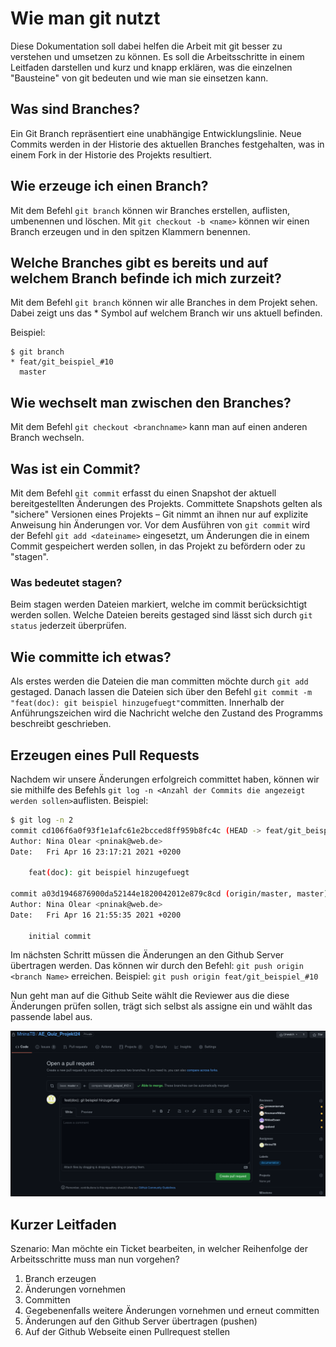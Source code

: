 # Wie man git nutzt
Diese Dokumentation soll dabei helfen die Arbeit mit git besser zu verstehen und umsetzen zu können. Es soll die Arbeitsschritte in einem Leitfaden darstellen und kurz und knapp erklären, was die einzelnen "Bausteine" von git bedeuten und wie man sie einsetzen kann.

## Was sind Branches?
Ein Git Branch repräsentiert eine unabhängige Entwicklungslinie. Neue Commits werden in der Historie des aktuellen Branches festgehalten, was in einem Fork in der Historie des Projekts resultiert.

## Wie erzeuge ich einen Branch?
Mit dem Befehl `git branch` können wir Branches erstellen, auflisten, umbenennen und löschen.
Mit ``git checkout -b <name>`` können wir einen Branch erzeugen und in den spitzen Klammern benennen.


## Welche Branches gibt es bereits und auf welchem Branch befinde ich mich zurzeit?
Mit dem Befehl `git branch` können wir alle Branches in dem Projekt sehen. Dabei zeigt uns das * Symbol auf welchem Branch wir uns aktuell befinden.

Beispiel: 
```
$ git branch
* feat/git_beispiel_#10
  master
```

## Wie wechselt man zwischen den Branches?

Mit dem Befehl `git checkout <branchname>` kann man auf einen anderen Branch wechseln.

## Was ist ein Commit?

Mit dem Befehl `git commit` erfasst du einen Snapshot der aktuell bereitgestellten Änderungen des Projekts. Committete Snapshots gelten als "sichere" Versionen eines Projekts – Git nimmt an ihnen nur auf explizite Anweisung hin Änderungen vor. Vor dem Ausführen von `git commit` wird der Befehl `git add <dateiname>` eingesetzt, um Änderungen die in einem Commit gespeichert werden sollen, in das Projekt zu befördern oder zu "stagen".  

### Was bedeutet stagen?
Beim stagen werden Dateien markiert, welche im commit berücksichtigt werden sollen. Welche Dateien bereits gestaged sind lässt sich durch `git status` jederzeit überprüfen. 

## Wie committe ich etwas?

Als erstes werden die Dateien die man committen möchte durch `git add` gestaged. Danach lassen die Dateien sich über den Befehl `git commit -m "feat(doc): git beispiel hinzugefuegt"`committen. Innerhalb der Anführungszeichen wird die Nachricht welche den Zustand des Programms beschreibt geschrieben. 

## Erzeugen eines Pull Requests

Nachdem wir unsere Änderungen erfolgreich committet haben, können wir sie mithilfe des Befehls `git log -n <Anzahl der Commits die angezeigt werden sollen>`auflisten. 
Beispiel:
```bash
$ git log -n 2
commit cd106f6a0f93f1e1afc61e2bcced8ff959b8fc4c (HEAD -> feat/git_beispiel_#10)
Author: Nina Olear <pninak@web.de>
Date:   Fri Apr 16 23:17:21 2021 +0200

    feat(doc): git beispiel hinzugefuegt

commit a03d1946876900da52144e1820042012e879c8cd (origin/master, master)
Author: Nina Olear <pninak@web.de>
Date:   Fri Apr 16 21:55:35 2021 +0200

    initial commit
```

Im nächsten Schritt müssen die Änderungen an den Github Server übertragen werden. 
Das können wir durch den Befehl: `git push origin <branch Name>` erreichen.
Beispiel:
`git push origin feat/git_beispiel_#10`

Nun geht man auf die Github Seite wählt die Reviewer aus die diese Änderungen prüfen sollen, trägt sich selbst als assigne ein und wählt das passende label aus. 

![pullrequest bild](pull_request.png)


## Kurzer Leitfaden

Szenario: 
Man möchte ein Ticket bearbeiten, in welcher Reihenfolge der Arbeitsschritte muss man nun vorgehen?

1. Branch erzeugen
2. Änderungen vornehmen
3. Committen
4. Gegebenenfalls weitere Änderungen vornehmen und erneut committen
5. Änderungen auf den Github Server übertragen (pushen)
6. Auf der Github Webseite einen Pullrequest stellen


